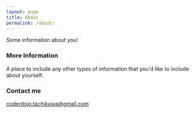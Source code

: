 ```yaml
---
layout: page
title: About
permalink: /about/
---
```


Some information about you!

### More Information

A place to include any other types of information that you'd like to include about yourself.

### Contact me

[coderdojo.tachikawa@gmail.com](mailto:coderdojo.tachikawa@gmail..com)